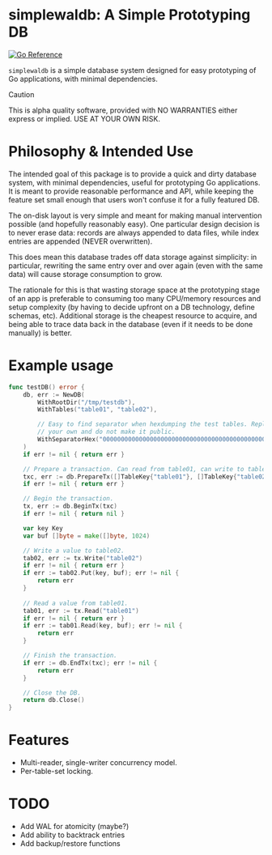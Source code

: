 # simplewaldb: A Simple Prototyping DB

[![Go Reference](https://pkg.go.dev/badge/matheusd.com/simplewaldb.svg)](https://pkg.go.dev/matheusd.com/simplewaldb)

`simplewaldb` is a simple database system designed for easy prototyping of Go
applications, with minimal dependencies.

> [!CAUTION]
> This is alpha quality software, provided with NO WARRANTIES either express or
> implied. USE AT YOUR OWN RISK.


# Philosophy & Intended Use

The intended goal of this package is to provide a quick and dirty database
system, with minimal dependencies, useful for prototyping Go applications. It is
meant to provide reasonable performance and API, while keeping the feature set
small enough that users won't confuse it for a fully featured DB.

The on-disk layout is very simple and meant for making manual intervention
possible (and hopefully reasonably easy). One particular design decision is to
never erase data: records are always appended to data files, while index entries
are appended (NEVER overwritten).

This does mean this database trades off data storage against simplicity: in
particular, rewriting the same entry over and over again (even with the same
data) will cause storage consumption to grow.

The rationale for this is that wasting storage space at the prototyping stage of
an app is preferable to consuming too many CPU/memory resources and setup
complexity (by having to decide upfront on a DB technology, define schemas,
etc). Additional storage is the cheapest resource to acquire, and being able to
trace data back in the database (even if it needs to be done manually) is
better.

# Example usage

```go
func testDB() error {
    db, err := NewDB(
        WithRootDir("/tmp/testdb"),
        WithTables("table01", "table02"),

        // Easy to find separator when hexdumping the test tables. Replace with
        // your own and do not make it public.
        WithSeparatorHex("00000000000000000000000000000000000000000000000000000000000000"),
    )
    if err != nil { return err }

    // Prepare a transaction. Can read from table01, can write to table02.
    txc, err := db.PrepareTx([]TableKey{"table01"}, []TableKey{"table02"})
    if err != nil { return err }

    // Begin the transaction.
    tx, err := db.BeginTx(txc)
    if err != nil { return nil }

    var key Key
    var buf []byte = make([]byte, 1024)

    // Write a value to table02.
    tab02, err := tx.Write("table02")
    if err != nil { return err }
    if err := tab02.Put(key, buf); err != nil {
        return err 
    }
    
    // Read a value from table01.
    tab01, err := tx.Read("table01")
    if err != nil { return err }
    if err := tab01.Read(key, buf); err != nil {
        return err 
    }

    // Finish the transaction.
    if err := db.EndTx(txc); err != nil {
        return err
    }

    // Close the DB.
    return db.Close()
}

```

# Features

- Multi-reader, single-writer concurrency model.
- Per-table-set locking.

# TODO

- Add WAL for atomicity (maybe?)
- Add ability to backtrack entries
- Add backup/restore functions

